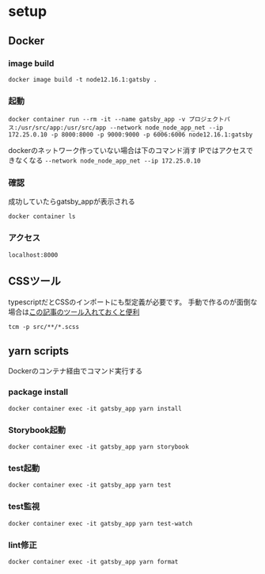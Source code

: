 # setup

## Docker

### image build
```$xslt
docker image build -t node12.16.1:gatsby .
```

### 起動
```.env
docker container run --rm -it --name gatsby_app -v プロジェクトパス:/usr/src/app:/usr/src/app --network node_node_app_net --ip 172.25.0.10 -p 8000:8000 -p 9000:9000 -p 6006:6006 node12.16.1:gatsby
```

dockerのネットワーク作っていない場合は下のコマンド消す
IPではアクセスできなくなる
`--network node_node_app_net --ip 172.25.0.10`


### 確認
成功していたらgatsby_appが表示される
```$xslt
docker container ls
```

### アクセス

```$xslt
localhost:8000
```

## CSSツール
typescriptだとCSSのインポートにも型定義が必要です。
手動で作るのが面倒な場合は[この記事のツール入れておくと便利](https://qiita.com/Quramy/items/a5d8967cdbd1b8575130)

```$xslt
tcm -p src/**/*.scss
```

## yarn scripts

Dockerのコンテナ経由でコマンド実行する

### package install

```$xslt
docker container exec -it gatsby_app yarn install
```


### Storybook起動

```$xslt
docker container exec -it gatsby_app yarn storybook
```

### test起動

```$xslt
docker container exec -it gatsby_app yarn test
```

### test監視

```$xslt
docker container exec -it gatsby_app yarn test-watch
```

### lint修正

```$xslt
docker container exec -it gatsby_app yarn format
```
